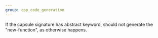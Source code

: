 ```yaml
---
group: cpp_code_generation
---
```

 If the capsule signature has abstract keyword, should not generate the "new-function", as otherwise happens.